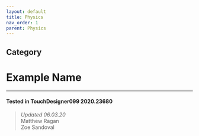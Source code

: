 ```yaml
---
layout: default
title: Physics
nav_order: 1
parent: Physics
---
```


## Category
# Example Name



---

#### Tested in TouchDesigner099 2020.23680 
>*Updated 06.03.20*  
Matthew Ragan  
Zoe Sandoval   